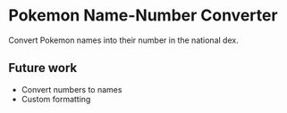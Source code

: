 # Pokemon Name-Number Converter

Convert Pokemon names into their number in the national dex.

## Future work
* Convert numbers to names
* Custom formatting
